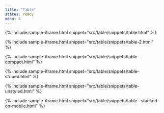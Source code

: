 ```yaml
---
title: "Table"
status: ready
menu: 4
---
```


{% include sample-iframe.html snippet="src/table/snippets/table.html" %}

{% include sample-iframe.html snippet="src/table/snippets/table-2.html" %}

{% include sample-iframe.html snippet="src/table/snippets/table-compact.html" %}

{% include sample-iframe.html snippet="src/table/snippets/table-striped.html" %}

{% include sample-iframe.html snippet="src/table/snippets/table-unstyled.html" %}


{% include sample-iframe.html snippet="src/table/snippets/table--stacked-on-mobile.html" %}

